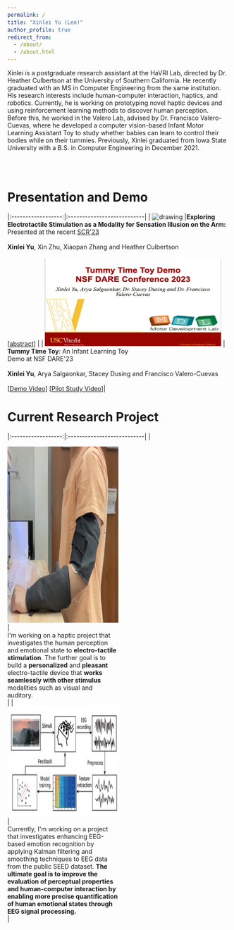 ```yaml
---
permalink: /
title: "Xinlei Yu (Leo)"
author_profile: true
redirect_from: 
  - /about/
  - /about.html
---
```


Xinlei is a postgraduate research assistant at the HaVRI Lab, directed by Dr. Heather Culbertson at the University of Southern California. He recently graduated with an MS in Computer Engineering from the same institution. His research interests include human-computer interaction, haptics, and robotics. Currently, he is working on prototyping novel haptic devices and using reinforcement learning methods to discover human perception. Before this, he worked in the Valero Lab, advised by Dr. Francisco Valero-Cuevas, where he developed a computer vision-based Infant Motor Learning Assistant Toy to study whether babies can learn to control their bodies while on their tummies. Previously, Xinlei graduated from Iowa State University with a B.S. in Computer Engineering in December 2021.







<br>
<br>

# Presentation and Demo

|:------------------:|:---------------------------|
| <img src="https://raw.githubusercontent.com/XinleiYu-Leo/Xinlei-leo.github.io/master/assets/images/talk_SCR.png" alt="drawing" height="200" width="400"/>      |**Exploring Electrotactile Stimulation as a Modality for Sensation Illusion on the Arm:** Presented at the recent [SCR'23](https://sites.uci.edu/scr2023/schedule/)   <br><br> **Xinlei Yu**, Xin Zhu, Xiaopan Zhang and Heather Culbertson    <br><br> [[abstract](https://bpb-us-e2.wpmucdn.com/sites.uci.edu/dist/2/5230/files/2023/09/66_SCR_23_Xinlei_Yu.pdf)] |
| <img src="https://raw.githubusercontent.com/XinleiYu-Leo/Xinlei-leo.github.io/master/assets/images/3T_Demo_DARE-Cover.jpg" alt="drawing" height="200" width="400"/>   | <strong>Tummy Time Toy</strong>: An Infant Learning Toy      <br> Demo at NSF DARE'23   <br><br> **Xinlei Yu**, Arya Salgaonkar, Stacey Dusing and Francisco Valero-Cuevas               <br><br> [[Demo Video](https://youtu.be/6PznLd5wy5c)] [[Pilot Study Video](https://youtu.be/JgYYosFgYtE)]|


[SCR_Pre_Image]: https://raw.githubusercontent.com/XinleiYu-Leo/Xinlei-leo.github.io/master/assets/images/talk_SCR.png "scr"


# Current Research Project 

|:------------------:|:---------------------------|
|<div style="width:50%"> <img src="https://raw.githubusercontent.com/XinleiYu-Leo/Xinlei-leo.github.io/master/assets/images/sleeve_prototype.png" alt="Sleeve Image" height="400" width="280" /> </div>      | <div style="width:50%"> I'm working on a haptic project that investigates the human perception and emotional state to <strong>electro-tactile stimulation</strong>. The further goal is to build a <strong>personalized</strong> and <strong>pleasant</strong> electro-tactile device that <strong>works seamlessly with other stimulus</strong> modalities such as visual and auditory.    </div>    |
| <div style="width:50%"> <img src="https://raw.githubusercontent.com/XinleiYu-Leo/Xinlei-leo.github.io/master/assets/images/eeg_loop.png" alt="eeg Image" height="250" width="500" />  </div>     | <div style="width:50%">Currently, I'm working on a project that investigates enhancing EEG-based emotion recognition by applying Kalman filtering and smoothing techniques to EEG data from the public SEED dataset. <strong>The ultimate goal is to improve the evaluation of perceptual properties and human-computer interaction by enabling more precise quantification of human emotional states through EEG signal processing.</strong>  </div>   |




